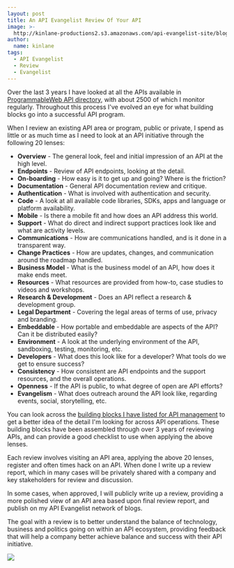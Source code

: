 ```yaml
---
layout: post
title: An API Evangelist Review Of Your API
image: >-
  http://kinlane-productions2.s3.amazonaws.com/api-evangelist-site/blog/technology-business-politics-apis.png
author:
  name: kinlane
tags:
  - API Evangelist
  - Review
  - Evangelist
---
```

Over the last 3 years I have looked at all the APIs available in [ProgrammableWeb API directory](https://bitly.com/10rGRbg+), with about 2500 of which I monitor regularly. Throughout this process I've evolved an eye for what building blocks go into a successful API program.

When I review an existing API area or program, public or private, I spend as little or as much time as I need to look at an API initiative through the following 20 lenses:

*   **Overview** - The general look, feel and initial impression of an API at the high level.
*   **Endpoints** - Review of API endpoints, looking at the detail.
*   **On-boarding** - How easy is it to get up and going? Where is the friction?
*   **Documentation** - General API documentation review and critique.
*   **Authentication** - What is involved with authentication and security.
*   **Code** - A look at all available code libraries, SDKs, apps and language or platform availability.
*   **Mobile** - Is there a mobile fit and how does an API address this world.
*   **Support** - What do direct and indirect support practices look like and what are activity levels.
*   **Communications** - How are communications handled, and is it done in a transparent way.
*   **Change Practices** - How are updates, changes, and communication around the roadmap handled.
*   **Business Model** - What is the business model of an API, how does it make ends meet.
*   **Resources** - What resources are provided from how-to, case studies to videos and workshops.
*   **Research & Development** - Does an API reflect a research & development group.
*   **Legal Department** \- Covering the legal areas of terms of use, privacy and branding.
*   **Embeddable** - How portable and embeddable are aspects of the API? Can it be distributed easily?
*   **Environment** - A look at the underlying environment of the API, sandboxing, testing, monitoring, etc.
*   **Developers** - What does this look like for a developer? What tools do we get to ensure success?
*   **Consistency** - How consistent are API endpoints and the support resources, and the overall operations.
*   **Openness** - If the API is public, to what degree of open are API efforts? 
*   **Evangelism** - What does outreach around the API look like, regarding events, social, storytelling, etc.

You can look across the [building blocks I have listed for API management](http://management.apievangelist.com/building-blocks.html) to get a better idea of the detail I'm looking for across API operations. These building blocks have been assembled through over 3 years of reviewing APIs, and can provide a good checklist to use when applying the above lenses.

Each review involves visiting an API area, applying the above 20 lenses, register and often times hack on an API. When done I write up a review report, which in many cases will be privately shared with a company and key stakeholders for review and discussion.

In some cases, when approved, I will publicly write up a review, providing a more polished view of an API area based upon final review report, and publish on my API Evangelist network of blogs.

The goal with a review is to better understand the balance of technology, business and politics going on within an API ecosystem, providing feedback that will help a company better achieve balance and success with their API initiative.

![](https://s3.amazonaws.com/kinlane-productions2/api-evangelist/technology-business-politics-apis.png)